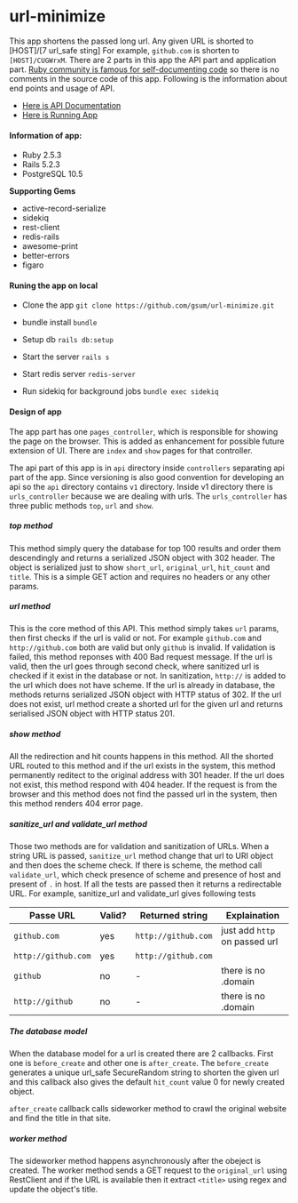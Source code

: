 # url-minimize

This app shortens the passed long url. Any given URL is shorted to [HOST]/[7 url_safe sting] For example, `github.com` is shorten to `[HOST]/CUGWrxM`. There are 2 parts in this app the API part and application part. [ Ruby community is famous for self-documenting code](http://www.stackednotion.com/blog/2016/11/02/on-documenting-code/) so there is no comments in the source code of this app. Following is the information about end points and usage of API. 

* [ Here is API Documentation ](https://github.com/gsum/url-minimize/wiki/API)
* [ Here is Running App ](https://url-minimize.herokuapp.com/)

#### Information of app:

* Ruby 2.5.3
* Rails 5.2.3
* PostgreSQL 10.5

**Supporting Gems**
* active-record-serialize
* sidekiq
* rest-client
* redis-rails
* awesome-print
* better-errors
* figaro

#### Runing the app on local

* Clone the app
`git clone https://github.com/gsum/url-minimize.git`

* bundle install
`bundle`

* Setup db
`rails db:setup`
 
* Start the server
`rails s`

* Start redis server
`redis-server`

* Run sidekiq for background jobs
`bundle exec sidekiq`

#### Design of app
The app part has one `pages_controller`, which is responsible for showing the page on the browser. This is added as enhancement for possible future extension of UI. There are `index` and `show` pages for that controller.

The api part of this app is in `api` directory inside `controllers` separating api part of the app. Since versioning is also good convention for developing an api so the `api` directory contains `v1` directory. Inside v1 directory there is `urls_controller` because we are dealing with urls. The `urls_controller` has three public methods `top`, `url` and `show`.

##### top method
This method simply query the database for top 100 results and order them descendingly and returns a serialized JSON object with 302 header. The object is serialized just to show `short_url`, `original_url`, `hit_count` and `title`. This is a simple GET action and requires no headers or any other params.

##### url method
This is the core method of this API. This method simply takes `url` params, then first checks if the url is valid or not. For example `github.com` and `http://github.com` both are valid but only `github` is invalid. If validation is failed, this method reponses with 400 Bad request message. If the url is valid, then the url goes through second check, where sanitized url is checked if it exist in the database or not.  In sanitization, `http://` is added to the url which does not have scheme. 
If the url is already in database, the methods returns serialized JSON object with HTTP status of 302.
If the url does not exist, url method create a shorted url for the given url and returns serialised JSON object with HTTP status 201.

##### show method
All the redirection and hit counts happens in this method. All the shorted URL routed to this method and if the url exists in the system, this method permanently reditect to the original address with 301 header. If the url does not exist, this method respond with 404 header. If the request is from the browser and this method does not find the passed url in the system, then this method renders 404 error page.

##### sanitize_url and validate_url method
Those two methods are for validation and sanitization of URLs. When a string URL is passed, `sanitize_url` method change that url to URI object and then does the scheme check. If there is scheme, the method call `validate_url`, which check presence of scheme and presence of host and present of `.` in host. If all the tests are passed then it returns a redirectable URL.
For example, sanitize_url and validate_url gives following tests

|Passe URL| Valid? | Returned string | Explaination|
|---------|--------|-----------------|-------------|
|`github.com`|yes| `http://github.com`|just add `http` on passed url|
|`http://github.com`|yes|`http://github.com`| |
|`github`|no|-|there is no .domain|
|`http://github`|no|-|there is no .domain|

##### The database model
When the database model for a url is created there are 2 callbacks. First one is `before_create` and other one is `after_create`. The `before_create` generates a unique url_safe SecureRandom string to shorten the given url and this callback also gives the default `hit_count` value 0 for newly created object.

`after_create` callback calls sideworker method to crawl the original website and find the title in that site.

##### worker method
The sideworker method happens asynchronously after the obeject is created. The worker method sends a GET request to the `original_url` using RestClient and if the URL is available then it extract `<title>` using regex and update the object's title.


